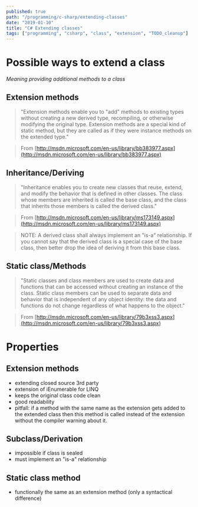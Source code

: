 ```yaml
---
published: true
path: "/programming/c-sharp/extending-classes"
date: "2019-01-10"
title: "C# Extending classes"
tags: ["programming", "csharp", "class", "extension", "TODO_cleanup"]
---
```


# Possible ways to extend a class

*Meaning providing additional methods to a class* 

## Extension methods

> "Extension methods enable you to "add" methods to existing types without creating a new derived type, recompiling, or otherwise modifying the original type. Extension methods are a special kind of static method, but they are called as if they were instance methods on the extended type."

> From [http://msdn.microsoft.com/en-us/library/bb383977.aspx](http://msdn.microsoft.com/en-us/library/bb383977.aspx)

## Inheritance/Deriving

> "Inheritance enables you to create new classes that reuse, extend, and modify the behavior that is defined in other classes. The class whose members are inherited is called the base class, and the class that inherits those members is called the derived class."

> From [http://msdn.microsoft.com/en-us/library/ms173149.aspx](http://msdn.microsoft.com/en-us/library/ms173149.aspx)

> NOTE: A derived class shall always implement an "is-a" relationship. If you cannot say that the derived class is a special case of the base class, then better drop the idea of deriving it from this base class.

## Static class/Methods

> "Static classes and class members are used to create data and functions that can be accessed without creating an instance of the class. Static class members can be used to separate data and behavior that is independent of any object identity: the data and functions do not change regardless of what happens to the object."

> From [http://msdn.microsoft.com/en-us/library/79b3xss3.aspx](http://msdn.microsoft.com/en-us/library/79b3xss3.aspx)

# Properties

## Extension methods

- extending closed source 3rd party
- extension of iEnumerable for LINQ
- keeps the original class code clean
- good readability
- pitfall: if a method with the same name as the extension gets added to the extended class then this method is called instead of the extension without the compiler warning about it.

## Subclass/Derivation

- impossible if class is sealed
- must implement an "is-a" relationship

## Static class method

- functionally the same as an extension method (only a syntactical difference)
